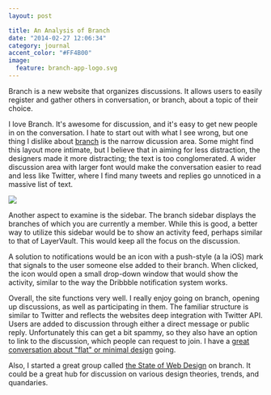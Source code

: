 ```yaml
---
layout: post

title: An Analysis of Branch
date: "2014-02-27 12:06:34"
category: journal
accent_color: "#FF4B00"
image:
  feature: branch-app-logo.svg
---
```

Branch is a new website that organizes discussions. It allows users to easily register and gather others in conversation, or branch, about a topic of their choice.

I love Branch. It's awesome for discussion, and it's easy to get new people in on the conversation. I hate to start out with what I see wrong, but one thing I dislike about <a href="http://branch.com" target="blank">branch</a> is the narrow dicussion area. Some might find this layout more intimate, but I believe that in aiming for less distraction, the designers made it more distracting; the text is too conglomerated. A wider discussion area with larger font would make the conversation easier to read and less like Twitter, where I find many tweets and replies go unnoticed in a massive list of text.

<img src="http://f.cl.ly/items/181l3S1z3f2Y1l1u0O2I/Screen%20Shot%202013-04-02%20at%2011.33.01%20PM.png">

Another aspect to examine is the sidebar. The branch sidebar displays the branches of which you are currently a member. While this is good, a better way to utilize this sidebar would be to show an activity feed, perhaps similar to that of LayerVault. This would keep all the focus on the discussion.

A solution to notifications would be an icon with a push-style (a la iOS) mark that signals to the user someone else added to their branch. When clicked, the icon would open a small drop-down window that would show the activity, similar to the way the Dribbble notification system works. 

Overall, the site functions very well. I really enjoy going on branch, opening up discussions, as well as participating in them. The familiar structure is similar to Twitter and reflects the websites deep integration with Twitter API. Users are added to discussion through either a direct message or public reply. Unfortunately this can get a bit spammy, so they also have an option to link to the discussion, which people can request to join. I have a <a href="http://branch.com/b/how-flat" target="_blank">great conversation about "flat" or minimal design</a> going.

Also, I started a great group called <a href="http://branch.com/g/the-state-of-web-design" target="_blank">the State of Web Design</a> on branch. It could be a great hub for discussion on various design theories, trends, and quandaries.

